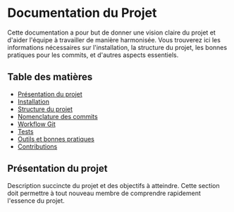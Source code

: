# Documentation du Projet

Cette documentation a pour but de donner une vision claire du projet et d'aider l'équipe à travailler de manière harmonisée. Vous trouverez ici les informations nécessaires sur l'installation, la structure du projet, les bonnes pratiques pour les commits, et d'autres aspects essentiels.

## Table des matières

- [Présentation du projet](#présentation-du-projet)
- [Installation](#installation)
- [Structure du projet](#structure-du-projet)
- [Nomenclature des commits](#nomenclature-des-commits)
- [Workflow Git](#workflow-git)
- [Tests](#tests)
- [Outils et bonnes pratiques](#outils-et-bonnes-pratiques)
- [Contributions](#contributions)

## Présentation du projet

Description succincte du projet et des objectifs à atteindre. Cette section doit permettre à tout nouveau membre de comprendre rapidement l'essence du projet.
